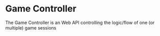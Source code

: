 # Game Controller
The Game Controller is an Web API controlling the logic/flow of one (or multiple) game sessions
